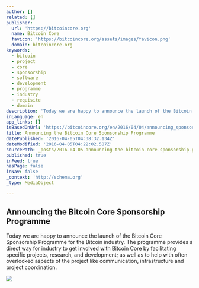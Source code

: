 ```yaml
---
author: []
related: []
publisher:
  url: 'https://bitcoincore.org'
  name: Bitcoin Core
  favicon: 'https://bitcoincore.org/assets/images/favicon.png'
  domain: bitcoincore.org
keywords:
  - bitcoin
  - project
  - core
  - sponsorship
  - software
  - development
  - programme
  - industry
  - requisite
  - domain
description: 'Today we are happy to announce the launch of the Bitcoin Core Sponsorship Programme for the Bitcoin industry. The programme provides a direct way for industry to get involved with Bitcoin Core by facilitating specific projects, research, and development; as well as to help with often overlooked aspects of the project like communication, infrastructure and project coordination.'
inLanguage: en
app_links: []
isBasedOnUrl: 'https://bitcoincore.org/en/2016/04/04/announcing_sponsorship_programme/'
title: Announcing the Bitcoin Core Sponsorship Programme
datePublished: '2016-04-05T04:38:32.134Z'
dateModified: '2016-04-05T04:22:02.587Z'
sourcePath: _posts/2016-04-05-announcing-the-bitcoin-core-sponsorship-programme.md
published: true
inFeed: true
hasPage: false
inNav: false
_context: 'http://schema.org'
_type: MediaObject

---
```

<article style=""><h1>Announcing the Bitcoin Core Sponsorship Programme</h1><p>Today we are happy to announce the launch of the Bitcoin Core Sponsorship Programme for the Bitcoin industry. The programme provides a direct way for industry to get involved with Bitcoin Core by facilitating specific projects, research, and development; as well as to help with often overlooked aspects of the project like communication, infrastructure and project coordination.</p><img src="https://bitcoincore.org/assets/images/mount-everest-276995_1280.jpg" /></article>